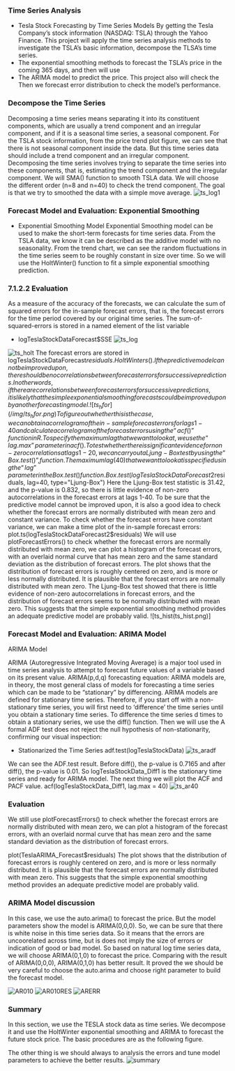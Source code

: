 ###  Time Series Analysis
- Tesla Stock Forecasting by Time Series Models
By getting the Tesla Company’s stock information (NASDAQ: TSLA) through the Yahoo Finance. This project will apply the time series analysis methods to investigate the TSLA’s basic information, decompose the TLSA’s time series. 
- The exponential smoothing methods to forecast the TSLA’s price in the coming 365 days, and then will use 
- The ARIMA model to predict the price. 
This project also will check the Then we forecast error distribution to check the model’s performance.

### Decompose the Time Series

Decomposing a time series means separating it into its constituent components, which are usually a trend component and an irregular component, and if it is a seasonal time series, a seasonal component. For the TSLA stock information, from the price trend plot figure, we can see that there is not seasonal component inside the data. But this time series data should include a trend component and an irregular component. Decomposing the time series involves trying to separate the time series into these components, that is, estimating the trend component and the irregular component. We will SMA() function to smooth TSLA data. We will choose the different order (n=8 and n=40) to check the trend component. The goal is that we try to smoothed the data with a simple move average.
![ts_log1](/img/ts_log1.png)

 
### Forecast Model and Evaluation: Exponential Smoothing

- Exponential Smoothing Model
Exponential Smoothing model can be used to make the short-term forecasts for time series data. From the TSLA data, we know it can be described as the additive model with no seasonality. From the trend chart, we can see the random fluctuations in the time series seem to be roughly constant in size over time. So we will use the HoltWinter() function to fit a simple exponential smoothing prediction.


### 7.1.2.2	Evaluation 
As a measure of the accuracy of the forecasts, we can calculate the sum of squared errors for the in-sample forecast errors, that is, the forecast errors for the time period covered by our original time series. The sum-of-squared-errors is stored in a named element of the list variable 
- logTeslaStockDataForecast$SSE
![ts_log](/img/ts_log.png)   

![ts_holt](/img/ts_holt.png)
The forecast errors are stored in logTeslaStockDataForecast$residuals. HoltWinters(). If the predictive model cannot be improved upon, there should be no correlations between forecast errors for successive predictions. In other words, if there are correlations between forecast errors for successive predictions, it is likely that the simple exponential smoothing forecasts could be improved upon by another forecasting model.
![ts_hfor](/img/ts_hfor.png)
To figure out whether this is the case, we can obtain a correlogram of the in-sample forecast errors for lags 1-40 and calculate a correlogram of the forecast errors using the “acf()” function in R. To specify the maximum lag that we want to look at, we use the “lag.max” parameter in acf().
To test whether there is significant evidence for non-zero correlations at lags 1-20, we can carry out a Ljung-Box test by using the “Box.test()”, function. The maximum lag(40) that we want to look at is specified using the “lag” parameter in the Box.test() function.
Box.test(logTeslaStockDataForecast2$residuals, lag=40, type="Ljung-Box")
Here the Ljung-Box test statistic is 31.42, and the p-value is 0.832, so there is little evidence of non-zero autocorrelations in the forecast errors at lags 1-40.
To be sure that the predictive model cannot be improved upon, it is also a good idea to check whether the forecast errors are normally distributed with mean zero and constant variance. To check whether the forecast errors have constant variance, we can make a time plot of the in-sample forecast errors:
plot.ts(logTeslaStockDataForecast2$residuals)
We will use plotForecastErrors() to check whether the forecast errors are normally distributed with mean zero, we can plot a histogram of the forecast errors, with an overlaid normal curve that has mean zero and the same standard deviation as the distribution of forecast errors. 
The plot shows that the distribution of forecast errors is roughly centered on zero, and is more or less normally distributed. It is plausible that the forecast errors are normally distributed with mean zero.
The Ljung-Box test showed that there is little evidence of non-zero autocorrelations in forecast
errors, and the distribution of forecast errors seems to be normally distributed with mean zero. This suggests that the simple exponential smoothing method provides an adequate predictive model are probably valid.
![ts_hist(ts_hist.png)]


### Forecast Model and Evaluation: ARIMA Model

ARIMA Model

ARIMA (Autoregressive Integrated Moving Average) is a major tool used in time series analysis to attempt to forecast future values of a variable based on its present value. ARIMA(p,d,q) forecasting equation: ARIMA models are, in theory, the most general class of models for forecasting a time series which can be made to be “stationary” by differencing. ARIMA models are defined for stationary time series. Therefore, if you start off with a non-stationary time series, you will first need to ‘difference’ the time series until you obtain a stationary time series.  To difference the time series d times to obtain a stationary series, we use the diff() function. Then we will use the A formal ADF test does not reject the null hypothesis of non-stationarity, confirming our visual inspection: 
- Stationarized the Time Series
adf.test(logTeslaStockData)
![ts_aradf](/img/ts_aradf.png)

We can see the ADF.test result. Before diff(), the p-value is 0.7165 and after diff(), the p-value is 0.01. So logTeslaStockData_Diff1 is the stationary time series and ready for ARIMA model.
The next thing we will plot the ACF and PACF value.
acf(logTeslaStockData_Diff1, lag.max = 40)
![ts_ar40](/img/ts_ar40.png)



### Evaluation 

We still use plotForecastErrors() to check whether the forecast errors are normally distributed with mean zero, we can plot a histogram of the forecast errors, with an overlaid normal curve that has mean zero and the same standard deviation as the distribution of forecast errors.

plot(TeslaARIMA_Forecast$residuals)
The plot shows that the distribution of forecast errors is roughly centered on zero, and is more or less normally distributed. It is plausible that the forecast errors are normally distributed with mean zero. This suggests that the simple exponential smoothing method provides an adequate predictive model are probably valid.   

### ARIMA Model discussion
 
In this case, we use the auto.arima() to forecast the price. But the model parameters show the model is ARIMA(0,0,0). So, we can be sure that there is white noise in this time series data. So it means that the errors are uncoorelated across time, but is does not imply the size of errors or indication of good or bad model. So based on natural log time series data, we will choose ARIMA(0,1,0) to forecast the price.
Comparing with the result of ARIMA(0,0,0), ARIMA(0,1,0) has better result. It proved the we should be very careful to choose the auto.arima and choose right parameter to build the forecast model.

![AR010](/img/ts_ar010.png)
![AR010RES](/img/ts_arres.png)
![ARERR](/img/ts_arerr.png)

### Summary

In this section, we use the TESLA stock data as time series. We decompose it and use the HoltWinter exponential smoothing and ARIMA to forecast the future stock price. The basic procedures are as the following figure.
 
The other thing is we should always to analysis the errors and tune model parameters to achieve the better results.
![summary](/img/ts_summary.png)



